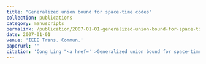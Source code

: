 ```yaml
---
title: "Generalized union bound for space-time codes"
collection: publications
category: manuscripts
permalink: /publication/2007-01-01-generalized-union-bound-for-space-time-codes
date: 2007-01-01
venue: 'IEEE Trans. Commun.'
paperurl: ''
citation: 'Cong Ling "<a href=''>Generalized union bound for space-time codes</a>", IEEE Trans. Commun., vol. 55, pp. 90-99, Jan. 2007.'
---
```

